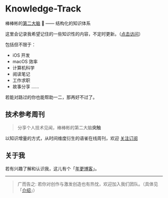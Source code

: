# Knowledge-Track
棒棒彬的[第二大脑](https://binlogo.github.io/Knowledge-Track/meta/meta.html) 🧠 —— 结构化的知识体系

这里会记录我希望记住的一些知识性的内容，不定时更新。（[点击访问](https://binlogo.github.io/Knowledge-Track)）

包括但不限于：

- iOS 开发
- macOS 效率
- 计算机科学
- 阅读笔记
- 工作求职
- 故事分享
……

若能对路过的你也能帮助一二，那再好不过了。

## 技术参考周刊

> 分享个人技术见闻，棒棒彬的第二大脑**突触**

以知识增量的方式，从时间维度衍生的语雀在线周刊，欢迎 [关注订阅](https://www.yuque.com/binboy/increment-magzine)

## 关于我

若有兴趣了解和认识我，这儿有个「[年更博客](https://binlogo.github.io/)」。

---

> 广而告之: 若你对创作与激发创造也有热忱，欢迎加入我们团队。（具体见「[介绍](https://leetcode-cn.com/circle/discuss/e4bBtA/)」）
